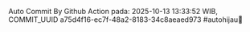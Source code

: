 Auto Commit By Github Action pada: 2025-10-13 13:33:52 WIB, COMMIT_UUID a75d4f16-ec7f-48a2-8183-34c8aeaed973 #autohijau🗿
